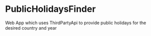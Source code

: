 # PublicHolidaysFinder
Web App which uses ThirdPartyApi to provide public holidays for the desired country and year

